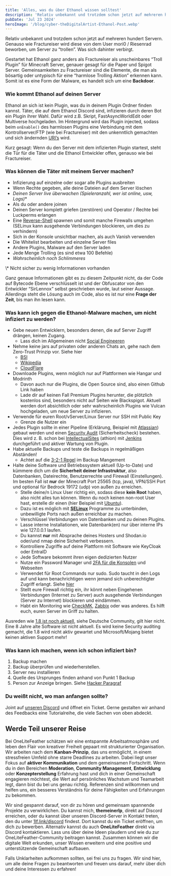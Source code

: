 ```yaml
---
title: 'Alles, was du über Ethanol wissen solltest'
description: 'Relativ unbekannt und trotzdem schon jetzt auf mehreren hundert Servern. Genauso wie Fractureiser wird diese von dem User mori0 / Riesenrad beworben, um Server zu “trollen”. Was sich dahinter verbirgt.'
pubDate: 'Jul 23 2024'
heroImage: '/blog/cyber-theDigitalArtist-Ethanol-Post.webp'
---
```

Relativ unbekannt und trotzdem schon jetzt auf mehreren hundert Servern. Genauso wie Fractureiser wird diese von dem User mori0 / Riesenrad beworben, um Server zu “trollen”. Was sich dahinter verbirgt.

Gestartet hat Ethanol ganz anders als Fractureiser als unscheinbares “Troll Plugin” für Minecraft Server, genauer gesagt für die Paper und Spigot Server. Gemeinsamkeiten zu Fractureiser sind die Elemente, die man als bösartig oder untypisch für eine “harmlose Trolling Aktion” erkennen kann. Somit ist es eine Form der Malware, es handelt sich um eine **Backdoor**.

### Wie kommt Ethanol auf deinen Server

Ethanol an sich ist kein Plugin, was du in deinem Plugin Ordner finden kannst. Täter, die auf dem Ethanol Discord sind, infizieren durch deren Bot ein Plugin ihrer Wahl. Dafür wird z.B. Skript, FastAsyncWorldEdit oder Multiverse hochgeladen. Im Hintergrund wird das Plugin injected, sodass beim `onEnable()` des harmlosen Plugins eine Verbindung mit dem Kontrollserver/FTP (wie bei Fractureiser) mit den unkenntlich gemachten und sich ändernden [URI’s](https://de.wikipedia.org/wiki/Uniform_Resource_Identifier) wird.

Kurz gesagt: Wenn du den Server mit dem infizierten Plugin startest, steht die Tür für die Täter und die Ethanol Entwickler offen, genauso wie bei Fractureiser.

### Was können die Täter mit meinem Server machen?


- Infizierung auf einzelne oder sogar alle Plugins ausbreiten  
- Wenn Rechte gegeben, alle deine Dateien auf dem Server löschen  
- *Deinen Server live überwachen (Spieleranzahl, wer ist online, usw, Logs)*\*  
- Als du oder andere joinen   
- Deinen Server komplett griefen (zerstören) und Operator / Rechte bei Luckperms erlangen  
- Eine [Reverse-Shell](https://de.wikipedia.org/wiki/Reverse_Connection) spawnen und somit manche Firewalls umgehen (SELinux kann ausgehende Verbindungen blockieren, um dies zu verhindern)  
- Sich in der Konsole unsichtbar machen, als auch Vanish verwenden  
- Die Whitelist bearbeiten und einzelne Server files  
- Andere Plugins, Malware auf den Server laden  
- Jede Menge Trolling (es sind etwa 100 Befehle)  
- *Wahrscheinlich noch Schlimmeres*  


\\\*  Nicht sicher zu wenig Informationen vorhanden

Ganz genaue Informationen gibt es zu diesem Zeitpunkt nicht, da der Code auf Bytecode Ebene verschlüsselt ist und der Obfuscator von den Entwickler “SirLennox” selbst geschrieben wurde, laut seiner Aussage. Allerdings steht die Lösung auch im Code, also es ist nur eine **Frage der Zeit**, bis man ihn lesen kann. 

### Was kann ich gegen die Ethanol-Malware machen, um nicht infiziert zu werden?

- Gebe neuen Entwicklern, besonders denen, die auf Server Zugriff drängen, keinen Zugang.
  - Lass dich im Allgemeinen nicht [Social Engineeren](https://www.bsi.bund.de/DE/Themen/Verbraucherinnen-und-Verbraucher/Cyber-Sicherheitslage/Methoden-der-Cyber-Kriminalitaet/Social-Engineering/social-engineering_node.html) 
- Nehme keine jars auf privaten oder anderen Chats an, gehe nach dem Zero-Trust Prinzip vor. Siehe hier
  - [BSI](https://www.bsi.bund.de/DE/Themen/Unternehmen-und-Organisationen/Informationen-und-Empfehlungen/Zero-Trust/zero-trust_node.html)
  - [Wikipedia](https://de.wikipedia.org/wiki/Zero_Trust_Security)
  - [CloudFlare](https://www.cloudflare.com/de-de/learning/security/glossary/what-is-zero-trust/)
- Downloade Plugins, wenn möglich nur auf Plattformen wie Hangar und Modrinth
  - Davon auch nur die Plugins, die Open Source sind, also einen Github Link haben
  - Lade dir auf keinen Fall Premium Plugins herunter, die plötzlich kostenlos sind, besonders nicht auf Seiten wie Blackspigot. Aktuell werden dort absichtlich oder sehr wahrscheinlich Plugins wie Vulcan hochgeladen, um neue Server zu infizieren.
- Verwende für euren Root/vServer/Linux Server nur SSH mit Public Key
  - Grenze die Nutzer ein
- Jedes Plugin sollte in einer Pipeline (Erklärung, Beispiel mit [Atlassian](https://www.atlassian.com/de/devops/devops-tools/devops-pipeline)) gebaut werden und einen [Security Audit](https://de.wikipedia.org/wiki/IT-Sicherheitsaudit) (Sicherheitscheck) bestehen. Dies wird z. B. schon bei [IntellectualSites](https://github.com/IntellectualSites) (athion) mit [Jenkins](https://www.jenkins.io/doc/book/pipeline/getting-started/) durchgeführt und aktiver Wartung von Plugin.
- Habe aktuelle Backups und teste die Backups in regelmäßigen Abständen!
  - Achtet auf die [3-2-1 Regel](https://www.ionos.de/digitalguide/server/sicherheit/3-2-1-backup-regel/) im Backup Mangement
- Halte deine Software und Betriebssystem aktuell (Up-to-Date) und kümmere dich um die **Sicherheit deiner Infrastruktur**, also Datenbanken, Dateirechte, Benutzerrechte und Firewall (Einstellungen). Im besten Fall ist **nur** der Minecraft Port 25565 (tcp, java), VPN/SSH Port und optional für Bedrock 19172 (udp) von außen zu erreichen.
  - Stelle deine/n Linux User richtig ein, sodass diese **kein Root** haben, also nicht alles tun können. Wenn du noch keinen non-root User hast, erstelle dir einen (hier Beispiel mit [Ubuntu](https://ubuntu.com/server/docs/user-management)).
  - Dazu ist es möglich mit **[SELinux](https://wiki.debian.org/SELinux/Setup)** Programme zu unterbinden, unbewilligte Ports nach außen erreichbar zu machen.
  - Verschlüssel Verbindungen von Datenbanken und zu deinen Plugins.
  - Lasse interne Installationen, wie Datenbank(en) nur über interne IPs wie 127.0.0.1 laufen.
  - Du kannst **nur** mit Absprache deines Hosters und Shodan.io oder/und nmap deine Sicherheit verbessern.
  - Kontrolliere Zugriffe auf deine Plattform mit Software wie KeyCloak oder EntraID
  - Jede Software bekommt ihren eigen dedizierten Nutzer
  - Nutze ein Password Manager und [2FA für die Konsolen](https://www.thomas-krenn.com/de/wiki/SSH-Login_mit_2-Faktor-Authentifizierung_absichern) und Webseiten
  - Verwendet für Root Commands nur sudo. Sudo taucht in den Logs auf und kann benachrichtigen wenn jemand sich unberechtigter Zugriff erlangt. Siehe [hier](https://serverauth.com/posts/setting-up-sudo-user-notifications-on-linux)
  - Stellt eure Firewall richtig ein, ihr könnt neben Eingehenen Verbindungen (Internet zu Server) auch ausgehende Verbindungen (Server zu Internet) blockieren und eindämmen. 
  - Habt ein Monitoring wie [CheckMK](https://checkmk.com/de), [Zabbix](https://www.zabbix.com/) oder was anderes. Es hilft euch, euren Server im Griff zu halten.

Ausreden wie [1.8 ist noch aktuell](https://howoldisminecraft188.today/), siehe Deutsche Community, gilt hier nicht. Eine 8 Jahre alte Software ist nicht aktuell. Es wird keine Security auditing gemacht, die 1.8 wird nicht aktiv gewartet und Microsoft/Mojang bietet keinen aktiven Support mehr! 

### Was kann ich machen, wenn ich schon infiziert bin?

1. Backup machen
2. Backup überprüfen und wiederherstellen.
3. Server neu installieren
4. Quelle des Ursprunges finden anhand von Punkt 1 Backup
5. Person zur Anzeige bringen. Siehe [Hacker Paragraf](https://www.beckmannundnorda.de/serendipity/index.php?/archives/143-Gesetzestext-202c-StGB-Hackerparagraph.html)


### Du weißt nicht, wo man anfangen sollte?

Joint auf [unseren Discord](https://discord.gg/aCHjPGJwBe) und öffnet ein Ticket. Gerne gestalten wir anhand des Feedbacks eine Tutorialreihe, die viele Sachen von oben abdeckt.


## Werde Teil unserer Reise

Bei OneLiteFeather schätzen wir eine entspannte Arbeitsatmosphäre und leben den Flair von kreativer Freiheit gepaart mit strukturierter Organisation. Wir arbeiten nach dem **Kanban-Prinzip**, das uns ermöglicht, in einem stressfreien Umfeld ohne starre Deadlines zu arbeiten. Dabei liegt unser Fokus auf **aktiver Kommunikation** und dem gemeinsamen Fortschritt. Wenn du in den Bereichen **Moderation**, **Community Management**, **Entwicklung** oder **Konzepterstellung** Erfahrung hast und dich in einer Gemeinschaft engagieren möchtest, die Wert auf persönliches Wachstum und Teamarbeit legt, dann bist du bei uns genau richtig. Referenzen sind willkommen und helfen uns, ein besseres Verständnis für deine Fähigkeiten und Erfahrungen zu bekommen.

Wir sind gespannt darauf, von dir zu hören und gemeinsam spannende Projekte zu verwirklichen. Du kannst mich, **themeinerlp**, direkt auf Discord erreichen, oder du kannst über unseren Discord-Server in Kontakt treten, den du unter [1lf.link/discord](https://1lf.link/Cg6yO) findest. Dort kannst du ein Ticket eröffnen, um dich zu bewerben. Alternativ kannst du auch **OneLiteFeather** direkt via Discord kontaktieren. Lass uns über deine Ideen plaudern und wie du zur OneLiteFeather-Community beitragen kannst. Zusammen können wir die digitale Welt erkunden, unser Wissen erweitern und eine positive und unterstützende Gemeinschaft aufbauen.

Falls Unklarheiten aufkommen sollten, sei frei uns zu fragen. Wir sind hier, um alle deine Fragen zu beantworten und freuen uns darauf, mehr über dich und deine Interessen zu erfahren!